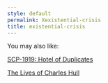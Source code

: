 ```yaml
---
style: default
permalink: Xexistential-crisis
title: existential-crisis
---
```

You may also like:

[SCP-1919: Hotel of Duplicates](http://scp-wiki.net/scp-1919)

[The Lives of Charles Hull](http://scp-wiki.net/charles-hull-shall-be)
